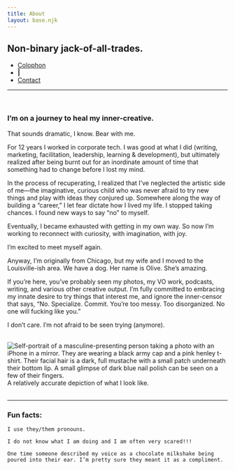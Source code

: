 ```yaml
---
title: About
layout: base.njk
---
```


## Non-binary jack-of-all-trades.

<nav class="subnav">
    <ul>
        <li><a href="/about/colophon">Colophon</a></li>
        <li><b>|</b></li>
        <li><a href="/about/contact">Contact</a></li>
    </ul>
</nav>

<hr>
<br>
<h3>I’m on a journey to heal my inner-creative.</h3>

That sounds dramatic, I know. Bear with me.

For 12 years I worked in corporate tech. I was good at what I did (writing, marketing, facilitation, leadership, learning & development), but ultimately realized after being burnt out for an inordinate amount of time that something had to change before I lost my mind.

In the process of recuperating, I realized that I’ve neglected the artistic side of me—the imaginative, curious child who was never afraid to try new things and play with ideas they conjured up. Somewhere along the way of building a “career,” I let fear dictate how I lived my life. I stopped taking chances. I found new ways to say “no” to myself.

Eventually, I became exhausted with getting in my own way. So now I’m working to reconnect with curiosity, with imagination, with joy. 

I’m excited to meet myself again.

Anyway, I’m originally from Chicago, but my wife and I moved to the Louisville-ish area. We have a dog. Her name is Olive. She’s amazing. 

If you’re here, you’ve probably seen my photos, my VO work, podcasts, writing, and various other creative output. I’m fully committed to embracing my innate desire to try things that interest me, and ignore the inner-censor that says, “No. Specialize. Commit. You’re too messy. Too disorganized. No one will fucking like you.”

I don’t care. I’m not afraid to be seen trying (anymore).<br><br>

<img id="aboutselfie" src="/assets/img/self.jpeg" alt="Self-portrait of a masculine-presenting person taking a photo with an iPhone in a mirror. They are wearing a black army cap and a pink henley t-shirt. Their facial hair is a dark, full mustache with a small patch underneath their bottom lip. A small glimpse of dark blue nail polish can be seen on a few of their fingers.">

<div class="imgcap">A relatively accurate depiction of what I look like.</div><br>
<hr></hr>

### Fun facts:

    I use they/them pronouns.

    I do not know what I am doing and I am often very scared!!!

    One time someone described my voice as a chocolate milkshake being poured into their ear. I’m pretty sure they meant it as a compliment.

